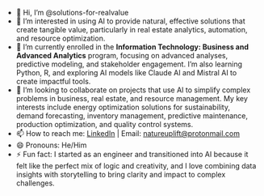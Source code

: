 - 👋 Hi, I’m @solutions-for-realvalue  
- 👀 I’m interested in using AI to provide natural, effective solutions that create tangible value, particularly in real estate analytics, automation, and resource optimization.
- 🌱 I’m currently enrolled in the **Information Technology: Business and Advanced Analytics** program, focusing on advanced analyses, predictive modeling, and stakeholder engagement. I’m also learning Python, R, and exploring AI models like Claude AI and Mistral AI to create impactful tools.  
- 💞️ I’m looking to collaborate on projects that use AI to simplify complex problems in business, real estate, and resource management. My key interests include energy optimization solutions for sustainability, demand forecasting, inventory management, predictive maintenance, production optimization, and quality control systems. 
- 📫 How to reach me: [LinkedIn](https://www.linkedin.com/in/arnaldo-sepulveda) | Email: natureuplift@protonmail.com  
- 😄 Pronouns: He/Him  
- ⚡ Fun fact: I started as an engineer and transitioned into AI because it felt like the perfect mix of logic and creativity, and I love combining data insights with storytelling to bring clarity and impact to complex challenges.
